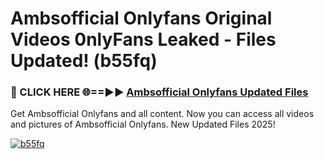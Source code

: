 # Ambsofficial Onlyfans Original Videos 0nlyFans Leaked - Files Updated! (b55fq)

<h3>🔴 CLICK HERE 🌐==►► <a href="https://tinyurl.com/3hn5wdd3" rel="nofollow">Ambsofficial Onlyfans Updated Files</a></h3>

Get Ambsofficial Onlyfans and all content. Now you can access all videos and pictures of Ambsofficial Onlyfans. New Updated Files 2025!

[![b55fq](https://i.imgur.com/4HnBqBT.gif)](https://tinyurl.com/3hn5wdd3)

